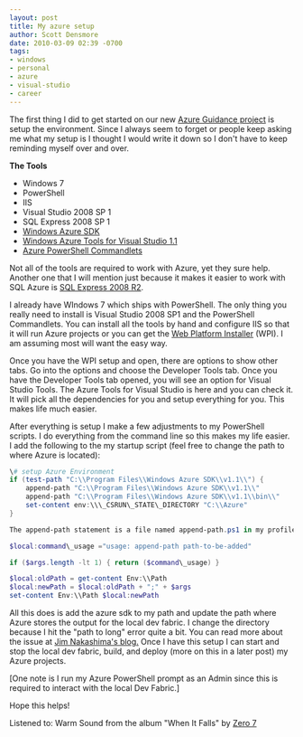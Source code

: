 ```yaml
---
layout: post
title: My azure setup
author: Scott Densmore
date: 2010-03-09 02:39 -0700
tags:
- windows
- personal
- azure
- visual-studio
- career
---
```


The first thing I did to get started on our new [Azure Guidance project](http://www.codeplex.com/wag) is setup the environment. Since I always seem to forget or people keep asking me what my setup is I thought I would write it down so I don't have to keep reminding myself over and over.

**The Tools**

* Windows 7
* PowerShell
* IIS
* Visual Studio 2008 SP 1
* SQL Express 2008 SP 1
* [Windows Azure SDK](http://www.microsoft.com/downloads/details.aspx?familyid=DBA6A576-468D-4EF6-877E-B14E3C865D3A&displaylang=en)
* [Windows Azure Tools for Visual Studio 1.1](http://www.microsoft.com/downloads/details.aspx?FamilyID=5664019e-6860-4c33-9843-4eb40b297ab6&displaylang=en)
* [Azure PowerShell Commandlets](http://code.msdn.microsoft.com/azurecmdlets)

Not all of the tools are required to work with Azure, yet they sure help. Another one that I will mention just because it makes it easier to work with SQL Azure is [SQL Express 2008 R2](http://www.microsoft.com/downloads/details.aspx?FamilyID=c772467d-e45b-43e1-9208-2c7b663d7ad1&displaylang=en).

I already have WIndows 7 which ships with PowerShell. The only thing you really need to install is Visual Studio 2008 SP1 and the PowerShell Commandlets. You can install all the tools by hand and configure IIS so that it will run Azure projects or you can get the [Web Platform Installer](http://www.microsoft.com/web/Downloads/platform.aspx) (WPI). I am assuming most will want the easy way.

Once you have the WPI setup and open, there are options to show other tabs. Go into the options and choose the Developer Tools tab. Once you have the Developer Tools tab opened, you will see an option for Visual Studio Tools. The Azure Tools for Visual Studio is here and you can check it. It will pick all the dependencies for you and setup everything for you. This makes life much easier.

After everything is setup I make a few adjustments to my PowerShell scripts. I do everything from the command line so this makes my life easier. I add the following to the my startup script (feel free to change the path to where Azure is located):

```powershell
\# setup Azure Environment
if (test-path "C:\\Program Files\\Windows Azure SDK\\v1.1\\") {
    append-path "C:\\Program Files\\Windows Azure SDK\\v1.1\\"
    append-path "C:\\Program Files\\Windows Azure SDK\\v1.1\\bin\\"
    set-content env:\\\_CSRUN\_STATE\_DIRECTORY "C:\\Azure"
}

The append-path statement is a file named append-path.ps1 in my profile directory and looks like this:

$local:command\_usage ="usage: append-path path-to-be-added"

if ($args.length -lt 1) { return ($command\_usage) }

$local:oldPath = get-content Env:\\Path
$local:newPath = $local:oldPath + ";" + $args
set-content Env:\\Path $local:newPath
```

All this does is add the azure sdk to my path and update the path where Azure stores the output for the local dev fabric. I change the directory because I hit the "path to long" error quite a bit. You can read more about the issue at [Jim Nakashima's blog.](http://blogs.msdn.com/jnak/archive/2010/01/14/windows-azure-path-too-long.aspx) Once I have this setup I can start and stop the local dev fabric, build, and deploy (more on this in a later post) my Azure projects.

\[One note is I run my Azure PowerShell prompt as an Admin since this is required to interact with the local Dev Fabric.\]

Hope this helps!

Listened to: Warm Sound from the album "When It Falls" by [Zero 7](http://www.google.com/search?q=%22Zero%207%22)